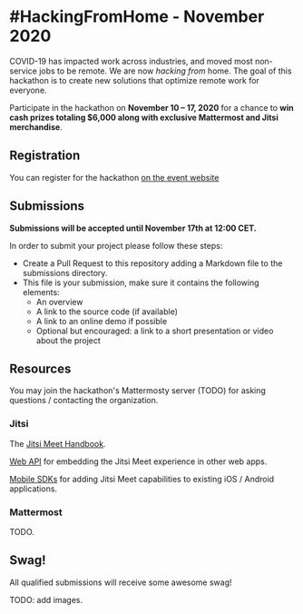 # #HackingFromHome - November 2020

COVID-19 has impacted work across industries, and moved most non-service jobs to be remote. We are now *hacking from* home. The goal of this hackathon is to create new solutions that optimize remote work for everyone.

Participate in the hackathon on **November 10 – 17, 2020** for a chance to **win cash prizes totaling $6,000 along with exclusive Mattermost and Jitsi merchandise**.

## Registration

You can register for the hackathon [on the event website](https://mattermost.com/hackfest2020/#registrationCta)

## Submissions

**Submissions will be accepted until November 17th at 12:00 CET.**

In order to submit your project please follow these steps:

* Create a Pull Request to this repository adding a Markdown file to the submissions directory.
* This file is your submission, make sure it contains the following elements:
  * An overview
  * A link to the source code (if available)
  * A link to an online demo if possible
  * Optional but encouraged: a link to a short presentation or video about the project
  
 ## Resources
 
 You may join the hackathon's Mattermosty server (TODO) for asking questions / contacting the organization.
 
 ### Jitsi
 
 The [Jitsi Meet Handbook](https://jitsi.github.io/handbook/).
 
 [Web API](https://jitsi.github.io/handbook/docs/dev-guide/dev-guide-web) for embedding the Jitsi Meet experience in other web apps.
 
 [Mobile SDKs](https://jitsi.github.io/handbook/docs/dev-guide/dev-guide-mobile) for adding Jitsi Meet capabilities to existing iOS / Android applications.
 
 
 ### Mattermost
 
 TODO.
 
 ## Swag!
 
 All qualified submissions will receive some awesome swag!
 
 TODO: add images.
 
